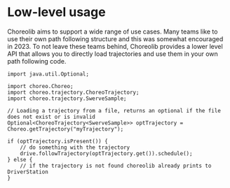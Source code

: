 # Low-level usage

Choreolib aims to support a wide range of use cases.
Many teams like to use their own path following structure and this was somewhat encouraged in 2023.
To not leave these teams behind, Choreolib provides a lower level API that allows you to directly load trajectories
and use them in your own path following code.

``` { .java .select }
import java.util.Optional;

import choreo.Choreo;
import choreo.trajectory.ChoreoTrajectory;
import choreo.trajectory.SwerveSample;

// Loading a trajectory from a file, returns an optional if the file does not exist or is invalid
Optional<ChoreoTrajectory<SwerveSample>> optTrajectory = Choreo.getTrajectory("myTrajectory");

if (optTrajectory.isPresent()) {
    // do something with the trajectory
    drive.followTrajectory(optTrajectory.get()).schedule();
} else {
    // if the trajectory is not found choreolib already prints to DriverStation
}
```
